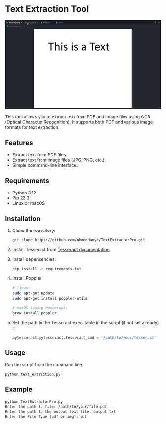 # Text Extraction Tool
![Demo GIF](./preview.gif)


This tool allows you to extract text from PDF and image files using OCR (Optical Character Recognition). It supports both PDF and various image formats for text extraction.

## Features

- Extract text from PDF files.
- Extract text from image files (JPG, PNG, etc.).
- Simple command-line interface.

## Requirements

- Python 3.12
- Pip 23.3
- Linux or macOS
## Installation

1. Clone the repository:

    ```bash
    git clone https://github.com/AhmedHanye/TextExtractorPro.git
    ```
2. Install Tesseract from [Tesseract documentation](https://tesseract-ocr.github.io/tessdoc/Installation.html)
3. Install dependencies:

    ```bash
    pip install -r requirements.txt
    ```
4. Install Poppler 
    ```bash
    # linux:
    sudo apt-get update
    sudo apt-get install poppler-utils
    ```
    ```bash
    # macOS (using Homebrew):
    brew install poppler
    ```
5. Set the path to the Tesseract executable in the script (if not set already) :

    ```python
    pytesseract.pytesseract.tesseract_cmd = '/path/to/your/tesseract'
    ```

## Usage

Run the script from the command line:

```bash
python text_extraction.py
```

## Example

```
python TextExtractorPro.py
Enter the path to file: /path/to/your/file.pdf
Enter the path to the output text file: output.txt
Enter the File Type (pdf or img): pdf

```
